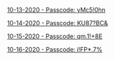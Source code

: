 [10-13-2020 - Passcode: yMc5!0hn](https://zoom.us/rec/share/xmOtLT9LcA8ggefYB1Ha9gI-j8vD2ObIDJ37ra9X15ULIJZI6HAo5QD7jFnlamcp.Nt_AQq6VHIuvpmHF)

[10-14-2020 - Passcode: KU87?BC&](https://zoom.us/rec/share/6UF1tPtnP8mH9jNmeeWkca9wQk85VtTlrKGmFdQJ03vtSPrSV2cbTqenhTePxi1z.WHqEKywEo1-iRCKB)

[10-15-2020 - Passcode: qm.1!+8E](https://zoom.us/rec/share/lYkXF8lslOQGxkpMJyCYkKxFl88CtQniXgSuWLV0zCYEIJzNCyL0HmSOcP0C27hW.Kbqtx7xVwuEfdoCI )

[10-16-2020 - Passcode: i!FP*.7%](https://zoom.us/rec/share/fmoJpYXFXwusAEZVjVGh6NVuoR2P4ArC68-LBKXW2ls1VCYFZqkPwHwLntHmUkXK.9yVU02YJf69e9U-u  )